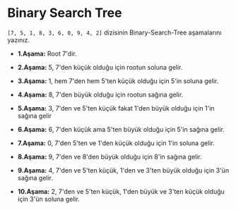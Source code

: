 # Binary Search Tree

`[7, 5, 1, 8, 3, 6, 0, 9, 4, 2]` dizisinin Binary-Search-Tree aşamalarını yazınız.

- **1.Aşama:** Root 7'dir.

- **2.Aşama:** 5, 7'den küçük olduğu için rootun soluna gelir.

- **3.Aşama:** 1, hem 7'den hem 5'ten küçük olduğu için 5'in soluna gelir.

- **4.Aşama:** 8, 7'den büyük olduğu için rootun sağına gelir.

- **5.Aşama:** 3, 7'den ve 5'ten küçük fakat 1'den büyük olduğu için 1'in sağına gelir

- **6.Aşama:** 6, 7'den küçük ama 5'ten büyük olduğu için 5'in sağına gelir.

- **7.Aşama:** 0, 7'den 5'ten ve 1'den küçük olduğu için 1'in soluna gelir.

- **8.Aşama:** 9, 7'den ve 8'den büyük olduğu için 8'in sağına gelir.

- **9.Aşama:** 4, 7'den ve 5'ten küçük, 1'den ve 3'ten büyük olduğu için 3'ün sağına gelir.

- **10.Aşama:** 2, 7'den ve 5'ten küçük, 1'den büyük ve 3'ten küçük olduğu için 3'ün soluna gelir.

